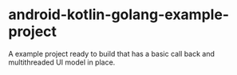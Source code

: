# android-kotlin-golang-example-project
A example project ready to build that has a basic call back and multithreaded UI model in place.
